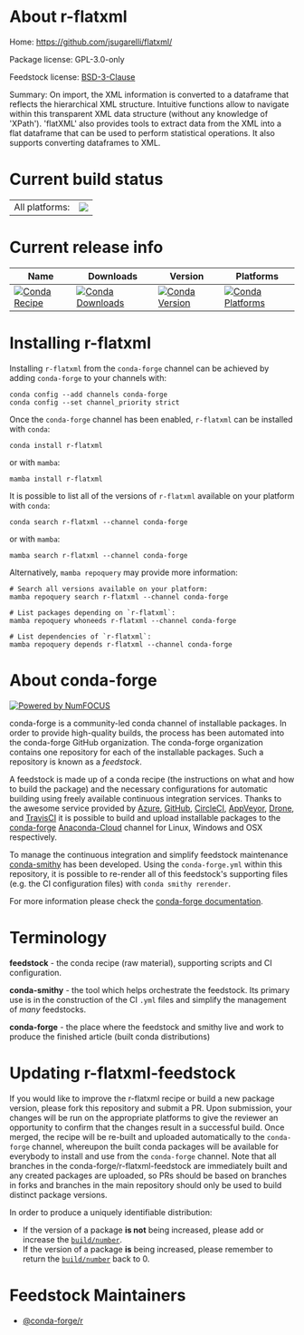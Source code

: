 About r-flatxml
===============

Home: https://github.com/jsugarelli/flatxml/

Package license: GPL-3.0-only

Feedstock license: [BSD-3-Clause](https://github.com/conda-forge/r-flatxml-feedstock/blob/main/LICENSE.txt)

Summary: On import, the XML information is converted to a dataframe that reflects the hierarchical XML structure. Intuitive functions allow to navigate within this transparent XML data structure (without any knowledge of 'XPath'). 'flatXML' also provides tools to extract data from the XML into a flat dataframe that can be used to perform statistical operations. It also supports converting dataframes to XML.

Current build status
====================


<table><tr><td>All platforms:</td>
    <td>
      <a href="https://dev.azure.com/conda-forge/feedstock-builds/_build/latest?definitionId=17862&branchName=main">
        <img src="https://dev.azure.com/conda-forge/feedstock-builds/_apis/build/status/r-flatxml-feedstock?branchName=main">
      </a>
    </td>
  </tr>
</table>

Current release info
====================

| Name | Downloads | Version | Platforms |
| --- | --- | --- | --- |
| [![Conda Recipe](https://img.shields.io/badge/recipe-r--flatxml-green.svg)](https://anaconda.org/conda-forge/r-flatxml) | [![Conda Downloads](https://img.shields.io/conda/dn/conda-forge/r-flatxml.svg)](https://anaconda.org/conda-forge/r-flatxml) | [![Conda Version](https://img.shields.io/conda/vn/conda-forge/r-flatxml.svg)](https://anaconda.org/conda-forge/r-flatxml) | [![Conda Platforms](https://img.shields.io/conda/pn/conda-forge/r-flatxml.svg)](https://anaconda.org/conda-forge/r-flatxml) |

Installing r-flatxml
====================

Installing `r-flatxml` from the `conda-forge` channel can be achieved by adding `conda-forge` to your channels with:

```
conda config --add channels conda-forge
conda config --set channel_priority strict
```

Once the `conda-forge` channel has been enabled, `r-flatxml` can be installed with `conda`:

```
conda install r-flatxml
```

or with `mamba`:

```
mamba install r-flatxml
```

It is possible to list all of the versions of `r-flatxml` available on your platform with `conda`:

```
conda search r-flatxml --channel conda-forge
```

or with `mamba`:

```
mamba search r-flatxml --channel conda-forge
```

Alternatively, `mamba repoquery` may provide more information:

```
# Search all versions available on your platform:
mamba repoquery search r-flatxml --channel conda-forge

# List packages depending on `r-flatxml`:
mamba repoquery whoneeds r-flatxml --channel conda-forge

# List dependencies of `r-flatxml`:
mamba repoquery depends r-flatxml --channel conda-forge
```


About conda-forge
=================

[![Powered by
NumFOCUS](https://img.shields.io/badge/powered%20by-NumFOCUS-orange.svg?style=flat&colorA=E1523D&colorB=007D8A)](https://numfocus.org)

conda-forge is a community-led conda channel of installable packages.
In order to provide high-quality builds, the process has been automated into the
conda-forge GitHub organization. The conda-forge organization contains one repository
for each of the installable packages. Such a repository is known as a *feedstock*.

A feedstock is made up of a conda recipe (the instructions on what and how to build
the package) and the necessary configurations for automatic building using freely
available continuous integration services. Thanks to the awesome service provided by
[Azure](https://azure.microsoft.com/en-us/services/devops/), [GitHub](https://github.com/),
[CircleCI](https://circleci.com/), [AppVeyor](https://www.appveyor.com/),
[Drone](https://cloud.drone.io/welcome), and [TravisCI](https://travis-ci.com/)
it is possible to build and upload installable packages to the
[conda-forge](https://anaconda.org/conda-forge) [Anaconda-Cloud](https://anaconda.org/)
channel for Linux, Windows and OSX respectively.

To manage the continuous integration and simplify feedstock maintenance
[conda-smithy](https://github.com/conda-forge/conda-smithy) has been developed.
Using the ``conda-forge.yml`` within this repository, it is possible to re-render all of
this feedstock's supporting files (e.g. the CI configuration files) with ``conda smithy rerender``.

For more information please check the [conda-forge documentation](https://conda-forge.org/docs/).

Terminology
===========

**feedstock** - the conda recipe (raw material), supporting scripts and CI configuration.

**conda-smithy** - the tool which helps orchestrate the feedstock.
                   Its primary use is in the construction of the CI ``.yml`` files
                   and simplify the management of *many* feedstocks.

**conda-forge** - the place where the feedstock and smithy live and work to
                  produce the finished article (built conda distributions)


Updating r-flatxml-feedstock
============================

If you would like to improve the r-flatxml recipe or build a new
package version, please fork this repository and submit a PR. Upon submission,
your changes will be run on the appropriate platforms to give the reviewer an
opportunity to confirm that the changes result in a successful build. Once
merged, the recipe will be re-built and uploaded automatically to the
`conda-forge` channel, whereupon the built conda packages will be available for
everybody to install and use from the `conda-forge` channel.
Note that all branches in the conda-forge/r-flatxml-feedstock are
immediately built and any created packages are uploaded, so PRs should be based
on branches in forks and branches in the main repository should only be used to
build distinct package versions.

In order to produce a uniquely identifiable distribution:
 * If the version of a package **is not** being increased, please add or increase
   the [``build/number``](https://docs.conda.io/projects/conda-build/en/latest/resources/define-metadata.html#build-number-and-string).
 * If the version of a package **is** being increased, please remember to return
   the [``build/number``](https://docs.conda.io/projects/conda-build/en/latest/resources/define-metadata.html#build-number-and-string)
   back to 0.

Feedstock Maintainers
=====================

* [@conda-forge/r](https://github.com/conda-forge/r/)

